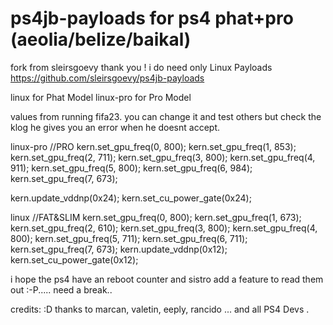 # ps4jb-payloads for ps4 phat+pro (aeolia/belize/baikal) 

fork from sleirsgoevy thank you ! i do need only Linux Payloads
https://github.com/sleirsgoevy/ps4jb-payloads


linux for Phat Model
linux-pro for Pro Model

values from running fifa23. 
you can change it and test others but check the klog he gives you an error when he doesnt accept. 

linux-pro
//PRO
kern.set_gpu_freq(0, 800);
kern.set_gpu_freq(1, 853);
kern.set_gpu_freq(2, 711);
kern.set_gpu_freq(3, 800);
kern.set_gpu_freq(4, 911);
kern.set_gpu_freq(5, 800);
kern.set_gpu_freq(6, 984);
kern.set_gpu_freq(7, 673);

kern.update_vddnp(0x24);
kern.set_cu_power_gate(0x24);

linux
//FAT&SLIM
kern.set_gpu_freq(0, 800);
kern.set_gpu_freq(1, 673);
kern.set_gpu_freq(2, 610);
kern.set_gpu_freq(3, 800);
kern.set_gpu_freq(4, 800);
kern.set_gpu_freq(5, 711);
kern.set_gpu_freq(6, 711);
kern.set_gpu_freq(7, 673);
kern.update_vddnp(0x12);
kern.set_cu_power_gate(0x12);


i hope the ps4 have an reboot counter and sistro add a feature to read them out :-P..... need a break..


credits: :D
thanks to marcan, valetin, eeply, rancido ... and all PS4 Devs . 

